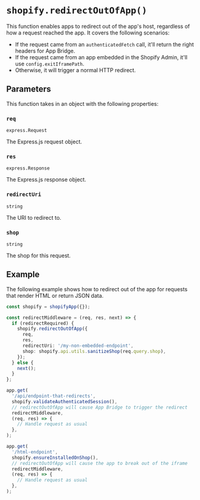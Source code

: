 # `shopify.redirectOutOfApp()`

This function enables apps to redirect out of the app's host, regardless of how a request reached the app.
It covers the following scenarios:

- If the request came from an `authenticatedFetch` call, it'll return the right headers for App Bridge.
- If the request came from an app embedded in the Shopify Admin, it'll use `config.exitIframePath`.
- Otherwise, it will trigger a normal HTTP redirect.

## Parameters

This function takes in an object with the following properties:

### `req`

`express.Request`

The Express.js request object.

### `res`

`express.Response`

The Express.js response object.

### `redirectUri`

`string`

The URI to redirect to.

### `shop`

`string`

The shop for this request.

## Example

The following example shows how to redirect out of the app for requests that render HTML or return JSON data.

```ts
const shopify = shopifyApp({});

const redirectMiddleware = (req, res, next) => {
  if (redirectRequired) {
    shopify.redirectOutOfApp({
      req,
      res,
      redirectUri: '/my-non-embedded-endpoint',
      shop: shopify.api.utils.sanitizeShop(req.query.shop),
    });
  } else {
    next();
  }
};

app.get(
  '/api/endpoint-that-redirects',
  shopify.validateAuthenticatedSession(),
  // redirectOutOfApp will cause App Bridge to trigger the redirect
  redirectMiddleware,
  (req, res) => {
    // Handle request as usual
  },
);

app.get(
  '/html-endpoint',
  shopify.ensureInstalledOnShop(),
  // redirectOutOfApp will cause the app to break out of the iframe
  redirectMiddleware,
  (req, res) => {
    // Handle request as usual
  },
);
```
